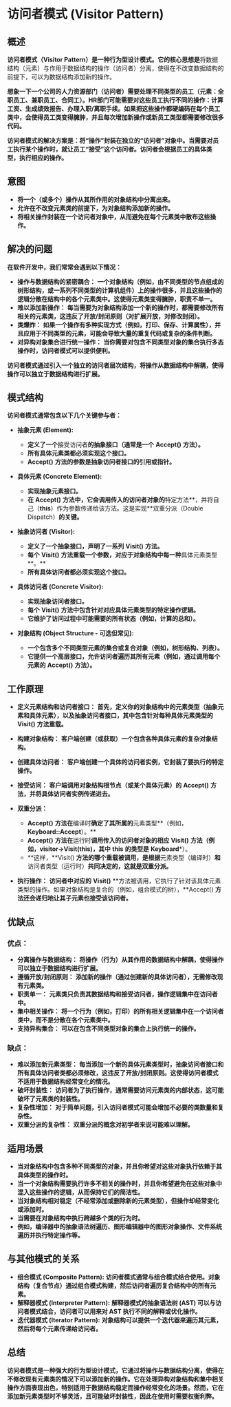 
# 访问者模式 (Visitor Pattern)

## 概述

**访问者模式（Visitor Pattern）是一种行为型设计模式。它的核心思想是**将数据结构（元素）与作用于数据结构的操作（访问者）分离，使得在不改变数据结构的前提下，可以为数据结构添加新的操作。

**想象一下一个公司的人力资源部门（访问者）需要处理不同类型的员工（元素：全职员工、兼职员工、合同工）。HR部门可能需要对这些员工执行不同的操作：计算工资、生成绩效报告、办理入职/离职手续。如果把这些操作都硬编码在每个员工类中，会使得员工类变得臃肿，并且每次增加新操作或新员工类型都需要修改很多代码。**

**访问者模式的解决方案是：将“操作”封装在独立的“访问者”对象中。当需要对员工执行某个操作时，就让员工“接受”这个访问者。访问者会根据员工的具体类型，执行相应的操作。**

## 意图

* **将一个（或多个）操作从其所作用的对象结构中分离出来。**
* **允许在不改变元素类的前提下，为对象结构添加新的操作。**
* **将相关操作封装在一个访问者对象中，从而避免在每个元素类中散布这些操作。**

## 解决的问题

**在软件开发中，我们常常会遇到以下情况：**

* **操作与数据结构的紧密耦合：** **一个对象结构（例如，由不同类型的节点组成的树形结构，或一系列不同类型的计算机组件）上的操作很多，并且这些操作的逻辑分散在结构中的各个元素类中。这使得元素类变得臃肿，职责不单一。**
* **难以添加新操作：** **每当需要为对象结构添加一个新的操作时，都需要修改所有相关的元素类，这违反了开放/封闭原则（对扩展开放，对修改封闭）。**
* **类爆炸：** **如果一个操作有多种实现方式（例如，打印、保存、计算属性），并且应用于不同类型的元素，可能会导致大量的重复代码或复杂的条件判断。**
* **对异构对象集合进行统一操作：** **当你需要对包含不同类型对象的集合执行多态操作时，访问者模式可以提供便利。**

**访问者模式通过引入一个独立的访问者层次结构，将操作从数据结构中解耦，使得操作可以独立于数据结构进行扩展。**

## 模式结构

**访问者模式通常包含以下几个关键参与者：**

* **抽象元素 (Element):**

  * **定义了一个**接受访问者**的抽象接口（通常是一个** **Accept()** **方法）。**
  * **所有具体元素类都必须实现这个接口。**
  * **Accept()** **方法的参数是抽象访问者接口的引用或指针。**
* **具体元素 (Concrete Element):**

  * **实现抽象元素接口。**
  * **在** **Accept()** **方法中，它会调用传入的访问者对象的**特定方法**，并将自己（**this**）作为参数传递给该方法。这是实现**双重分派（Double Dispatch）**的关键。**
* **抽象访问者 (Visitor):**

  * **定义了一个抽象接口，声明了一系列** **Visit()** **方法。**
  * **每个** **Visit()** **方法重载一个参数，对应于对象结构中每一种**具体元素类型**。**
  * **所有具体访问者都必须实现这个接口。**
* **具体访问者 (Concrete Visitor):**

  * **实现抽象访问者接口。**
  * **每个** **Visit()** **方法中包含针对对应具体元素类型的特定操作逻辑。**
  * **它维护了访问过程中可能需要的所有状态（例如，计算的总和）。**
* **对象结构 (Object Structure - 可选但常见):**

  * **一个包含多个不同类型元素的集合或复合对象（例如，树形结构、列表）。**
  * **它提供一个高层接口，允许访问者遍历其所有元素（例如，通过调用每个元素的** **Accept()** **方法）。**

## 工作原理

* **定义元素结构和访问者接口：** **首先，定义你的对象结构中的元素类型（抽象元素和具体元素），以及抽象访问者接口，其中包含针对每种具体元素类型的** **Visit()** **方法重载。**
* **构建对象结构：** **客户端创建（或获取）一个包含各种具体元素的复杂对象结构。**
* **创建具体访问者：** **客户端创建一个具体的访问者实例，它封装了要执行的特定操作。**
* **接受访问：** **客户端调用对象结构根节点（或某个具体元素）的** **Accept()** **方法，并将具体访问者实例传递进去。**
* **双重分派：**

  * **Accept()** **方法在**编译时**确定了其所属的**元素类型**（例如，**Keyboard::Accept**）。**
  * **Accept()** **方法在**运行时**调用传入的访问者对象的相应** **Visit()** **方法（例如，**visitor->Visit(this)**，其中** **this** **的类型是** **Keyboard***）。
  * **这样，**Visit() **方法的哪个重载被调用，是根据**元素类型（编译时）**和**访问者类型（运行时）**共同决定的，这就是双重分派。**
* **执行操作：** **访问者中对应的** **Visit()** **方法被调用，它执行了针对该具体元素类型的操作。如果对象结构是复合的（例如，组合模式的树），**Accept() **方法还会递归地让其子元素也接受该访问者。**

## 优缺点

### 优点：

* **分离操作与数据结构：** **将操作（行为）从其作用的数据结构中解耦，使得操作可以独立于数据结构进行扩展。**
* **遵循开放/封闭原则：** **添加新的操作（通过创建新的具体访问者），无需修改现有元素类。**
* **职责单一：** **元素类只负责其数据结构和接受访问者，操作逻辑集中在访问者中。**
* **集中相关操作：** **将一个行为（例如，打印）的所有相关逻辑集中在一个访问者类中，而不是分散在各个元素类中。**
* **支持异构集合：** **可以在包含不同类型对象的集合上执行统一的操作。**

### 缺点：

* **难以添加新元素类型：** **每当添加一个新的具体元素类型时，抽象访问者接口和所有具体访问者类都必须修改，这违反了开放/封闭原则。这使得访问者模式不适用于数据结构经常变化的情况。**
* **破坏封装性：** **访问者为了执行操作，通常需要访问元素类的内部状态，这可能破坏了元素类的封装性。**
* **复杂性增加：** **对于简单问题，引入访问者模式可能会增加不必要的类数量和复杂性。**
* **双重分派的复杂性：** **双重分派的概念对初学者来说可能难以理解。**

## 适用场景

* **当对象结构中包含多种不同类型的对象，并且你希望对这些对象执行依赖于其具体类型的操作时。**
* **当一个对象结构需要执行许多不相关的操作时，并且你希望避免在这些对象中混入这些操作的逻辑，从而保持它们的简洁性。**
* **当对象结构相对稳定（不经常添加或删除新的元素类型），但操作却经常变化或添加时。**
* **当需要在对象结构中执行跨越多个类的行为时。**
* **例如，编译器中的抽象语法树遍历、图形编辑器中的图形对象操作、文件系统遍历并执行特定操作等。**

## 与其他模式的关系

* **组合模式 (Composite Pattern):** **访问者模式通常与组合模式结合使用。对象结构（复合节点）通过组合模式构建，然后访问者遍历复合结构中的所有元素。**
* **解释器模式 (Interpreter Pattern):** **解释器模式的抽象语法树 (AST) 可以与访问者模式结合，访问者可以用来对 AST 执行不同的解释或优化操作。**
* **迭代器模式 (Iterator Pattern):** **对象结构可以提供一个迭代器来遍历其元素，然后将每个元素传递给访问者。**

## 总结

**访问者模式是一种强大的行为型设计模式，它通过将操作与数据结构分离，使得在不修改现有元素类的情况下可以添加新的操作。它在处理异构对象结构和集中相关操作方面表现出色，特别适用于数据结构稳定而操作经常变化的场景。然而，它在添加新元素类型时不够灵活，且可能破坏封装性，因此在使用时需要权衡利弊。**
